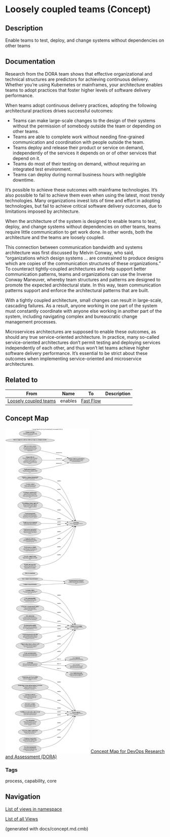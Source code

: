 # Loosely coupled teams (Concept)
## Description
Enable teams to test, deploy, and change systems without dependencies on other teams

## Documentation
Research from the DORA team shows that effective organizational and technical
structures are predictors for achieving continuous delivery. Whether you’re
using Kubernetes or mainframes, your architecture enables teams to adopt
practices that foster higher levels of software delivery performance.

When teams adopt continuous delivery practices, adopting the following
architectural practices drives successful outcomes:

* Teams can make large-scale changes to the design of their systems without the
  permission of somebody outside the team or depending on other teams.
* Teams are able to complete work without needing fine-grained communication
  and coordination with people outside the team.
* Teams deploy and release their product or service on demand, independently
  of the services it depends on or of other services that depend on it.
* Teams do most of their testing on demand, without requiring an integrated
  test environment.
* Teams can deploy during normal business hours with negligible downtime.

It’s possible to achieve these outcomes with mainframe technologies.
It’s also possible to fail to achieve them even when using the latest, most
trendy technologies. Many organizations invest lots of time and effort in
adopting technologies, but fail to achieve critical software delivery outcomes,
due to limitations imposed by architecture.

When the architecture of the system is designed to enable teams to test,
deploy, and change systems without dependencies on other teams, teams
require little communication to get work done. In other words, both the
architecture and the teams are loosely coupled.

This connection between communication bandwidth and systems architecture was
first discussed by Melvin Conway, who said, “organizations which design systems
… are constrained to produce designs which are copies of the communication
structures of these organizations.” To counteract tightly-coupled architectures
and help support better communication patterns, teams and organizations can use
the Inverse Conway Maneuver, whereby team structures and patterns are designed
to promote the expected architectural state. In this way, team communication
patterns support and enforce the architectural patterns that are built.

With a tightly coupled architecture, small changes can result in large-scale,
cascading failures. As a result, anyone working in one part of the system must
constantly coordinate with anyone else working in another part of the system,
including navigating complex and bureaucratic change management processes.

Microservices architectures are supposed to enable these outcomes, as should
any true service-oriented architecture. In practice, many so-called
service-oriented architectures don’t permit testing and deploying services
independently of each other, and thus won’t let teams achieve higher software
delivery performance. It’s essential to be strict about these outcomes when
implementing service-oriented and microservice architectures.

## Related to
| From | Name | To | Description |
|---|---|---|---|
| [Loosely coupled teams](../../software-development/dora/loosely-coupled-teams.md) | enables | [Fast Flow](../../software-development/dora/fast-flow.md) |  |

## Concept Map
![Concept Map for DevOps Research and Assessment (DORA)](../../software-development/dora/concept-view.png)
[Concept Map for DevOps Research and Assessment (DORA)](../../software-development/dora/concept-view.md)

### Tags
process, capability, core


## Navigation
[List of views in namespace](./views-in-namespace.md)

[List of all Views](../../views.md)

(generated with docs/concept.md.cmb)

